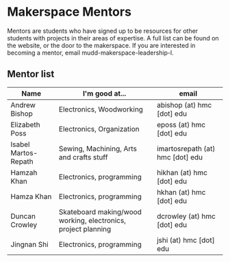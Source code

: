 # Makerspace Mentors

Mentors are students who have signed up to be resources for other students with projects in their areas of expertise. A full list can be found on the website, or the door to the makerspace.
If you are interested in becoming a mentor, email mudd-makerspace-leadership-l.

## Mentor list

| Name | I'm good at... | email
|  --- | --- | ---
|Andrew Bishop | Electronics, Woodworking | abishop (at) hmc [dot] edu
|Elizabeth Poss | Electronics, Organization | eposs (at) hmc [dot] edu
|Isabel Martos-Repath | Sewing, Machining, Arts and crafts stuff|	imartosrepath (at) hmc [dot] edu
|Hamzah Khan 	|Electronics, programming	|hikhan (at) hmc [dot] edu 
|Hamza Khan	|Electronics, programming	|hkhan (at) hmc [dot] edu
|Duncan Crowley	|Skateboard making/wood working, electronics, project planning	|dcrowley (at) hmc [dot] edu
|Jingnan Shi	|Electronics, programming	|jshi (at) hmc [dot] edu